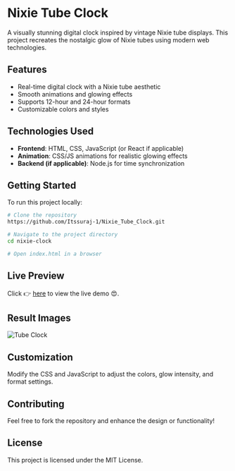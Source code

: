 # Nixie Tube Clock       
    
A visually stunning digital clock inspired by vintage Nixie tube displays. This project recreates the nostalgic glow of Nixie tubes using modern web technologies.    

## Features

- Real-time digital clock with a Nixie tube aesthetic      
- Smooth animations and glowing effects   
- Supports 12-hour and 24-hour formats   
- Customizable colors and styles
    
## Technologies Used
   
- **Frontend**: HTML, CSS, JavaScript (or React if applicable) 
- **Animation**: CSS/JS animations for realistic glowing effects
- **Backend (if applicable)**: Node.js for time synchronization

## Getting Started

To run this project locally:

```sh
# Clone the repository
https://github.com/Itssuraj-1/Nixie_Tube_Clock.git

# Navigate to the project directory
cd nixie-clock

# Open index.html in a browser
```


## Live Preview
Click 👉 [here](https://naveen-kumawat.github.io/Tube-Clock/) to view the live demo 😍.

## Result Images 
![Tube Clock ](https://github.com/naveen-kumawat/Tube-Clock/assets/63699592/36424126-f06f-4053-9353-c727fafaf89f)

## Customization

Modify the CSS and JavaScript to adjust the colors, glow intensity, and format settings.

## Contributing

Feel free to fork the repository and enhance the design or functionality!

## License

This project is licensed under the MIT License.

